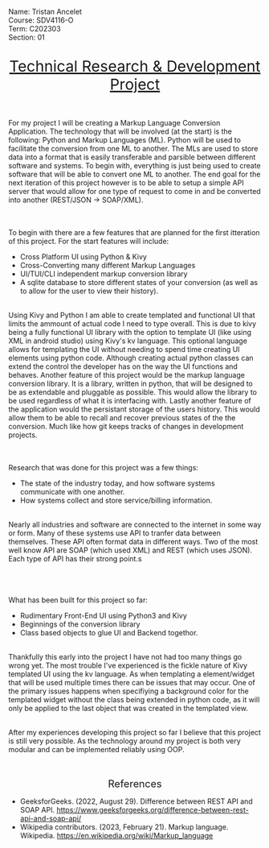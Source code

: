 <style>

.underlined {
    text-decoration: underline;
}

paper-title {
    display: block;
    margin: auto;
    max-width: fit-content;
    text-align: center;
    font-size:  30px;
    margin-bottom: 50px;
    text-decoration: underline;
}

subtitle {
    display: block;
    font-size:  20px;
    text-align: center;
}

section {
    display: block;
    /*border: 1px solid black;
    border-radius: 5px;*/
    padding: 20px;
    margin-top: 20px;
}

subject {
    display: block;
    margin-top: 40px;
    text-align: center;
}
</style>


Name: Tristan Ancelet  
Course: SDV4116-O  
Term: C202303  
Section: 01  

\
<paper-title> Technical Research & Development Project </paper-title>


For my project I will be creating a Markup Language Conversion Application. The technology that will be involved (at the start) is the following: Python and Markup Languages (ML). Python will be used to facilitate the conversion from one ML to another. The MLs are used to store data into a format that is easily transferable and parsible between different software and systems. To begin with, everything is just being used to create software that will be able to convert one ML to another. The end goal for the next iteration of this project however is to be able to setup a simple API server that would allow for one type of request to come in and be converted into another (REST/JSON -> SOAP/XML).

\
\
To begin with there are a few features that are planned for the first itteration of this project. For the start features will include:
- Cross Platform UI using Python & Kivy
- Cross-Converting many different Markup Languages
- UI/TUI/CLI independent markup conversion library
- A sqlite database to store different states of your conversion (as well as to allow for the user to view their history).

\
Using Kivy and Python I am able to create templated and functional UI that limits the ammount of actual code I need to type overall. This is due to kivy being a fully functional UI library with the option to template UI (like using XML in android studio) using Kivy's kv language. This optional language allows for templating the UI without needing to spend time creating UI elements using python code. Although creating actual python classes can extend the control the developer has on the way the UI functions and behaves. Another feature of this project would be the markup language conversion library. It is a library, written in python, that will be designed to be as extendable and pluggable as possible. This would allow the library to be used regardless of what it is interfacing with. Lastly another feature of the application would the persistant storage of the users history. This would allow them to be able to recall and recover previous states of the the conversion. Much like how git keeps tracks of changes in development projects.


\
\
Research that was done for this project was a few things: 
- The state of the industry today, and how software systems communicate with one another. 
- How systems collect and store service/billing information.


\
Nearly all industries and software are connected to the internet in some way or form. Many of these systems use API to tranfer data between themselves. These API often format data in different ways. Two of the most well know API are SOAP (which used XML) and REST (which uses JSON). Each type of API has their strong point.s


\
\
\
What has been built for this project so far:
- Rudimentary Front-End UI using Python3 and Kivy
- Beginnings of the conversion library
- Class based objects to glue UI and Backend togethor.


\
Thankfully this early into the project I have not had too many things go wrong yet. The most trouble I've experienced is the fickle nature of Kivy templated UI using the kv language. As when templating a element/widget that will be used multiple times there can be issues that may occur. One of the primary issues happens when specifiying a background color for the templated widget without the class being extended in python code, as it will only be applied to the last object that was created in the templated view. 

\
After my experiences developing this project so far I believe that this project is still very possible. As the technology around my project is both very modular and can be implemented reliably using OOP.



\
\
<subtitle> References </subtitle>

- GeeksforGeeks. (2022, August 29). Difference between REST API and SOAP API. https://www.geeksforgeeks.org/difference-between-rest-api-and-soap-api/
- Wikipedia contributors. (2023, February 21). Markup language. Wikipedia. https://en.wikipedia.org/wiki/Markup_language